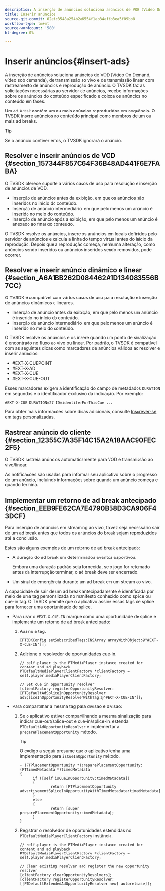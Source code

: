 ```yaml
---
description: A inserção de anúncios soluciona anúncios de VOD (Video On Demand, vídeo sob demanda), de transmissão ao vivo e de transmissão linear com rastreamento de anúncios e reprodução de anúncio. O TVSDK faz as solicitações necessárias ao servidor de anúncios, recebe informações sobre os anúncios do conteúdo especificado e coloca os anúncios no conteúdo em fases.
title: Inserir anúncios
source-git-commit: 02ebc3548a254b2a6554f1ab34afbb3ea5f09bb8
workflow-type: tm+mt
source-wordcount: '580'
ht-degree: 0%

---
```


# Inserir anúncios{#insert-ads}

A inserção de anúncios soluciona anúncios de VOD (Video On Demand, vídeo sob demanda), de transmissão ao vivo e de transmissão linear com rastreamento de anúncios e reprodução de anúncio. O TVSDK faz as solicitações necessárias ao servidor de anúncios, recebe informações sobre os anúncios do conteúdo especificado e coloca os anúncios no conteúdo em fases.

Um *`ad break`* contém um ou mais anúncios reproduzidos em sequência. O TVSDK insere anúncios no conteúdo principal como membros de um ou mais ad breaks.

>[!TIP]
>
>Se o anúncio contiver erros, o TVSDK ignorará o anúncio.

## Resolver e inserir anúncios de VOD {#section_157344F857C64F36B48AD441F6E7FABA}

O TVSDK oferece suporte a vários casos de uso para resolução e inserção de anúncios de VOD.

* Inserção de anúncios antes da exibição, em que os anúncios são inseridos no início do conteúdo.
* Inserção de anúncio intermediário, em que pelo menos um anúncio é inserido no meio do conteúdo.
* Inserção de anúncio após a exibição, em que pelo menos um anúncio é anexado ao final do conteúdo.

O TVSDK resolve os anúncios, insere os anúncios em locais definidos pelo servidor de anúncios e calcula a linha do tempo virtual antes do início da reprodução. Depois que a reprodução começa, nenhuma alteração, como anúncios sendo inseridos ou anúncios inseridos sendo removidos, pode ocorrer.

## Resolver e inserir anúncio dinâmico e linear {#section_A6A1BB262D084462A1D134083556B7CC}

O TVSDK é compatível com vários casos de uso para resolução e inserção de anúncios dinâmicos e lineares.

* Inserção de anúncio antes da exibição, em que pelo menos um anúncio é inserido no início do conteúdo.
* Inserção de anúncio intermediário, em que pelo menos um anúncio é inserido no meio do conteúdo.

O TVSDK resolve os anúncios e os insere quando um ponto de sinalização é encontrado no fluxo ao vivo ou linear. Por padrão, o TVSDK é compatível com as seguintes dicas como marcadores de anúncios válidos ao resolver e inserir anúncios:

* #EXT-X-CUEPOINT
* #EXT-X-AD
* #EXT-X-CUE
* #EXT-X-CUE-OUT

Esses marcadores exigem a identificação do campo de metadados `DURATION` em segundos e o identificador exclusivo da indicação. Por exemplo:

```
#EXT-X-CUE DURATION=27 ID=identiferForThisCue ... 
```

Para obter mais informações sobre dicas adicionais, consulte [Inscrever-se em tags personalizadas](../ad-insertion/c-psdk-ios-1.4-custom-tags-configure/t-psdk-ios-1.4-custom-tags-subscribe.md).

## Rastrear anúncio do cliente {#section_12355C7A35F14C15A2A18AAC90FEC2F5}

O TVSDK rastreia anúncios automaticamente para VOD e transmissão ao vivo/linear.

As notificações são usadas para informar seu aplicativo sobre o progresso de um anúncio, incluindo informações sobre quando um anúncio começa e quando termina.

## Implementar um retorno de ad break antecipado {#section_EEB9FE62CA7E4790B58D3CA906F43DCF}

Para inserção de anúncios em streaming ao vivo, talvez seja necessário sair de um ad break antes que todos os anúncios do break sejam reproduzidos até a conclusão.

Estes são alguns exemplos de um retorno de ad break antecipado:

* A duração do ad break em determinados eventos esportivos.

  Embora uma duração padrão seja fornecida, se o jogo for retomado antes da interrupção terminar, o ad break deve ser encerrado.
* Um sinal de emergência durante um ad break em um stream ao vivo.

A capacidade de sair de um ad break antecipadamente é identificada por meio de uma tag personalizada no manifesto conhecido como splice ou cue-in tag. O TVSDK permite que o aplicativo assine essas tags de splice para fornecer uma oportunidade de splice.

* Para usar o `#EXT-X-CUE-IN` marque como uma oportunidade de splice e implemente um retorno de ad break antecipado:

   1. Assine a tag.

      ```
      [PTSDKConfig setSubscribedTags:[NSArray arrayWithObject:@"#EXT-X-CUE-IN"]];
      ```

   1. Adicione o resolvedor de oportunidades cue-in.

      ```
      // self.player is the PTMediaPlayer instance created for content and ad playback 
      PTDefaultMediaPlayerClientFactory *clientFactory = self.player.mediaPlayerClientFactory; 
      
      // Set cue in opportunity resolver 
      [clientFactory registerOpportunityResolver:[PTDefaultAdSpliceInOpportunityResolver adSpliceInOpportunityResolverWithTag:@"#EXT-X-CUE-IN"]];
      ```

* Para compartilhar a mesma tag para divisão e divisão:

   1. Se o aplicativo estiver compartilhando a mesma sinalização para indicar cue-out/splice-out e cue-in/splice-in, estenda `PTDefaultAdOpportunityResolver` e implementar a `preparePlacementOpportunity` método.

      >[!TIP]
      >
      >O código a seguir presume que o aplicativo tenha uma implementação para `isCueInOpportunity` método.
      >
      >```
      >- (PTPlacementOpportunity *)preparePlacementOpportunity:(PTTimedMetadata *)timedMetadata 
      >{ 
      >       if ([self isCueInOpportunity:timedMetadata]) 
      >       { 
      >               return [PTPlacementOpportunity advertisementSpliceInOpportunityWithTimedMetadata:timedMetadata]; 
      >       } 
      >       else 
      >       { 
      >               return [super preparePlacementOpportunity:timedMetadata]; 
      >       } 
      >}
      >```
      >

   1. Registrar o resolvedor de oportunidades estendidas no `PTDefaultMediaPlayerClientFactory` instância.

      ```
      // self.player is the PTMediaPlayer instance created for content and ad playback 
      PTDefaultMediaPlayerClientFactory *clientFactory = self.player.mediaPlayerClientFactory; 
      
      // Clear existing resolver and register the new opportunity resolver 
      [clientFactory clearOpportunityResolvers]; 
      [clientFactory registerOpportunityResolver:[[PTDefaultExtendedAdOpportunityResolver new] autorelease]];
      ```
